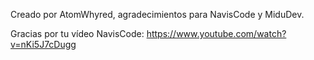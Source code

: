 Creado por AtomWhyred, agradecimientos para NavisCode y MiduDev.

Gracias por tu vídeo NavisCode:
https://www.youtube.com/watch?v=nKi5J7cDugg
